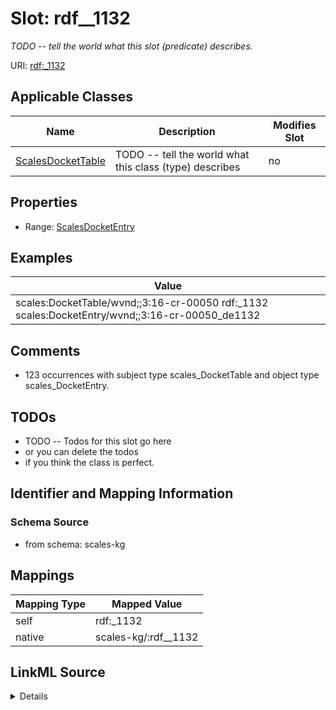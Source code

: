 

# Slot: rdf__1132


_TODO -- tell the world what this slot (predicate) describes._





URI: [rdf:_1132](http://www.w3.org/1999/02/22-rdf-syntax-ns#_1132)



<!-- no inheritance hierarchy -->





## Applicable Classes

| Name | Description | Modifies Slot |
| --- | --- | --- |
| [ScalesDocketTable](../classes/ScalesDocketTable.md) | TODO -- tell the world what this class (type) describes |  no  |







## Properties

* Range: [ScalesDocketEntry](../classes/ScalesDocketEntry.md)






## Examples

| Value |
| --- |
| scales:DocketTable/wvnd;;3:16-cr-00050 rdf:_1132 scales:DocketEntry/wvnd;;3:16-cr-00050_de1132 |

## Comments

* 123 occurrences with subject type scales_DocketTable and object type scales_DocketEntry.

## TODOs

* TODO -- Todos for this slot go here
* or you can delete the todos
* if you think the class is perfect.

## Identifier and Mapping Information







### Schema Source


* from schema: scales-kg




## Mappings

| Mapping Type | Mapped Value |
| ---  | ---  |
| self | rdf:_1132 |
| native | scales-kg/:rdf__1132 |




## LinkML Source

<details>
```yaml
name: rdf__1132
description: TODO -- tell the world what this slot (predicate) describes.
todos:
- TODO -- Todos for this slot go here
- or you can delete the todos
- if you think the class is perfect.
comments:
- 123 occurrences with subject type scales_DocketTable and object type scales_DocketEntry.
examples:
- value: scales:DocketTable/wvnd;;3:16-cr-00050 rdf:_1132 scales:DocketEntry/wvnd;;3:16-cr-00050_de1132
from_schema: scales-kg
rank: 1000
slot_uri: rdf:_1132
alias: rdf__1132
domain_of:
- scales_DocketTable
range: scales_DocketEntry

```
</details>